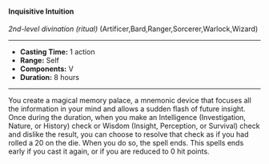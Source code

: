 #### Inquisitive Intuition
*2nd-level divination* *(ritual)* (Artificer,Bard,Ranger,Sorcerer,Warlock,Wizard)
___
- **Casting Time:** 1 action
- **Range:** Self
- **Components:** V
- **Duration:** 8 hours
---
You create a magical memory palace, a mnemonic
device that focuses all the information in your mind
and allows a sudden flash of future insight. Once
during the duration, when you make an Intelligence
(Investigation, Nature, or History) check or
Wisdom (Insight, Perception, or Survival) check
and dislike the result, you can choose to resolve that
check as if you had rolled a 20 on the die. When you
do so, the spell ends. This spells ends early if you
cast it again, or if you are reduced to 0 hit points.
